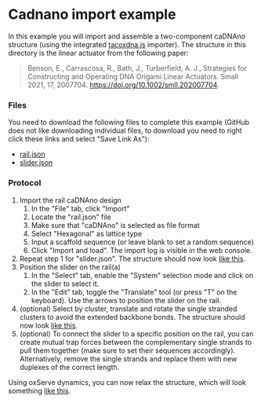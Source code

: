 # Cadnano import example

In this example you will import and assemble a two-component caDNAno structure (using the integrated [tacoxdna.js](http://tacoxdna.sissa.it/) importer).  The structure in this directory is the linear actuator from  the following paper: 
> Benson, E., Carrascosa, R., Bath, J., Turberfield, A. J., Strategies for Constructing and Operating DNA Origami Linear Actuators. Small 2021, 17, 2007704. https://doi.org/10.1002/smll.202007704.

### Files
You need to download the following files to complete this example (GitHub does not like downloading individual files, to download you need to right click these links and select "Save Link As"):  
 * <a href="https://raw.githubusercontent.com/sulcgroup/oxdna-viewer/master/examples/1-cadnano_import_example-linear_actuator/rail.json" download>rail.json</a>  
 * <a href="https://raw.githubusercontent.com/sulcgroup/oxdna-viewer/master/examples/1-cadnano_import_example-linear_actuator/slider.json" download>slider.json</a>  

### Protocol

1.  Import the rail caDNAno design
    1. In the "File" tab, click "Import"
    2. Locate the "rail.json" file
    3. Make sure that "caDNAno" is selected as file format
    4. Select "Hexagonal" as lattice type
    5. Input a scaffold sequence (or leave blank to set a random sequence)
    6. Click "Import and load". The import log is visible in the web console.
3.  Repeat step 1 for "slider.json". The structure should now look [like this](https://sulcgroup.github.io/oxdna-viewer/?configuration=https%3A%2F%2Fraw.githubusercontent.com%2Fsulcgroup%2Foxdna-viewer%2Fmaster%2Fexamples%2F1-cadnano_import_example-linear_actuator%2Flinact.dat&topology=https%3A%2F%2Fraw.githubusercontent.com%2Fsulcgroup%2Foxdna-viewer%2Fmaster%2Fexamples%2F1-cadnano_import_example-linear_actuator%2Flinact.top).
4.  Position the slider on the rail(a)
    1. In the "Select" tab, enable the "System" selection mode and click on the slider to select it.
    2. In the "Edit" tab, toggle the "Translate" tool (or press "T" on the keyboard). Use the arrows to position the slider on the rail.
6.  (optional) Select by cluster, translate and rotate the single stranded clusters to avoid the extended backbone bonds. The structure should now look [like this](https://sulcgroup.github.io/oxdna-viewer/?configuration=https%3A%2F%2Fraw.githubusercontent.com%2Fsulcgroup%2Foxdna-viewer%2Fmaster%2Fexamples%2F1-cadnano_import_example-linear_actuator%2Flinact_positioned.dat&topology=https%3A%2F%2Fraw.githubusercontent.com%2Fsulcgroup%2Foxdna-viewer%2Fmaster%2Fexamples%2F1-cadnano_import_example-linear_actuator%2Flinact.top).
7.  (optional) To connect the slider to a specific position on the rail, you can create mutual trap forces between the complementary single strands to pull them together (make sure to set their sequences accordingly). Alternatively, remove the single strands and replace them with new duplexes of the correct length.

Using oxServe dynamics, you can now relax the structure, which will look something [like this](https://sulcgroup.github.io/oxdna-viewer/?configuration=https%3A%2F%2Fraw.githubusercontent.com%2Fsulcgroup%2Foxdna-viewer%2Fmaster%2Fexamples%2F1-cadnano_import_example-linear_actuator%2Flinact_relaxed.dat&topology=https%3A%2F%2Fraw.githubusercontent.com%2Fsulcgroup%2Foxdna-viewer%2Fmaster%2Fexamples%2F1-cadnano_import_example-linear_actuator%2Flinact.top).
